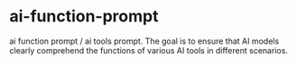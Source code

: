 # ai-function-prompt
ai function prompt / ai tools prompt. The goal is to ensure that AI models clearly comprehend the functions of various AI tools in different scenarios.
